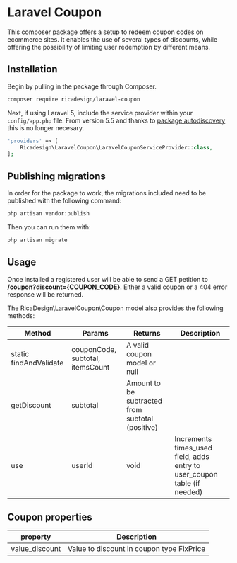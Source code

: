 # Laravel Coupon

This composer package offers a setup to redeem coupon codes on ecommerce sites. It enables the use of several types of discounts, while offering the possibility of limiting user redemption by different means.

## Installation

Begin by pulling in the package through Composer.

```bash
composer require ricadesign/laravel-coupon
```

Next, if using Laravel 5, include the service provider within your `config/app.php` file. From version 5.5 and thanks to [package autodiscovery](https://laravel-news.com/package-auto-discovery) this is no longer necesary.

```php
'providers' => [
    Ricadesign\LaravelCoupon\LaravelCouponServiceProvider::class,
];
```

## Publishing migrations

In order for the package to work, the migrations included need to be published with the following command:

```bash
php artisan vendor:publish
```

Then you can run them with:

```bash
php artisan migrate
```

## Usage

Once installed a registered user will be able to send a GET petition to **/coupon?discount={COUPON_CODE}**. Either a valid coupon or a 404 error response will be returned.

The RicaDesign\LaravelCoupon\Coupon model also provides the following methods:

| Method | Params | Returns | Description |
| --- | --- | --- | --- |
| static findAndValidate | couponCode, subtotal, itemsCount | A valid coupon model or null |
| getDiscount | subtotal | Amount to be subtracted from subtotal (positive) |
| use | userId | void | Increments times_used field, adds entry to user_coupon table (if needed) |


## Coupon properties
| property | Description 
| --- | --- | 
| value_discount | Value to discount in coupon type  FixPrice |
